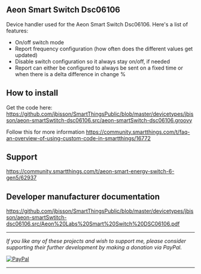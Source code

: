 ## Aeon Smart Switch Dsc06106

Device handler used for the Aeon Smart Switch Dsc06106. Here's a list of features:

- On/off switch mode
- Report frequency configuration (how often does the different values get updated)
- Disable switch configuration so it always stay on/off, if needed
- Report can either be configured to always be sent on a fixed time or when there is a delta difference in change %

## How to install
Get the code here: https://github.com/jbisson/SmartThingsPublic/blob/master/devicetypes/jbisson/aeon-smartSwtitch-dsc06106.src/aeon-smartSwitch-dsc06106.groovy 

Follow this for more information https://community.smartthings.com/t/faq-an-overview-of-using-custom-code-in-smartthings/16772

## Support
https://community.smartthings.com/t/aeon-smart-energy-switch-6-gen5/62937

## Developer manufacturer documentation
https://github.com/jbisson/SmartThingsPublic/blob/master/devicetypes/jbisson/aeon-smartSwtitch-dsc06106.src/Aeon%20Labs%20Smart%20Switch%20DSC06106.pdf

---

*If you like any of these projects and wish to support me, please consider supporting their further
development by making a donation via PayPal.*

[![PayPal](https://www.paypalobjects.com/en_US/i/btn/btn_donate_LG.gif)](https://www.paypal.com/cgi-bin/webscr?cmd=_s-xclick&hosted_button_id=LNDQQW7HQPN98)

---

